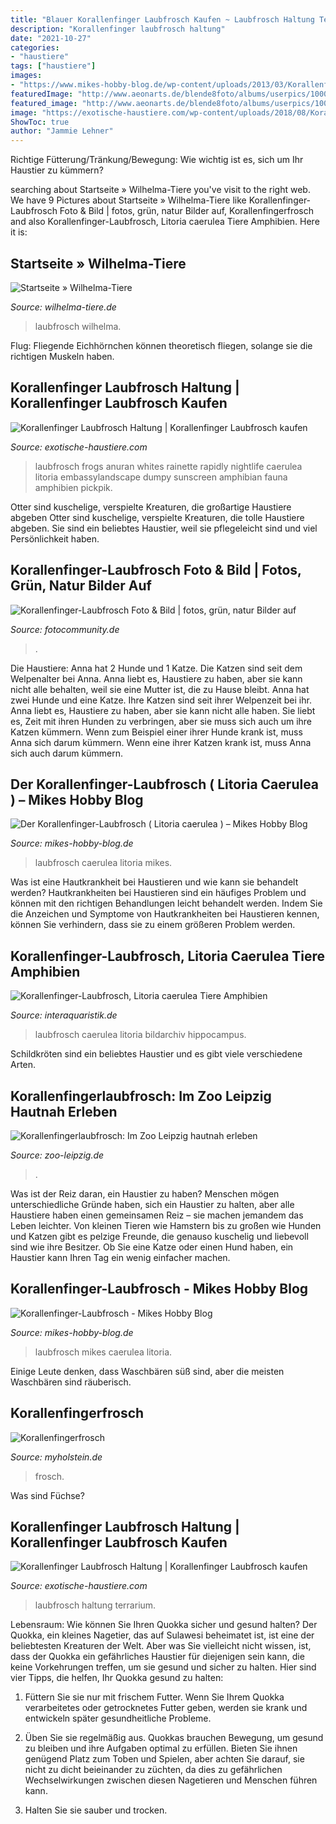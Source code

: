 ```yaml
---
title: "Blauer Korallenfinger Laubfrosch Kaufen ~ Laubfrosch Haltung Terrarium"
description: "Korallenfinger laubfrosch haltung"
date: "2021-10-27"
categories:
- "haustiere"
tags: ["haustiere"]
images:
- "https://www.mikes-hobby-blog.de/wp-content/uploads/2013/03/Korallenfinger-Laubfrosch-300x197.jpg"
featuredImage: "http://www.aeonarts.de/blende8foto/albums/userpics/10001/2012_10_09_frosch_01.jpg"
featured_image: "http://www.aeonarts.de/blende8foto/albums/userpics/10001/2012_10_09_frosch_01.jpg"
image: "https://exotische-haustiere.com/wp-content/uploads/2018/08/Korallenfinger-Laubfrosch-kaufen-e1536078976757.jpg"
ShowToc: true
author: "Jammie Lehner"
---
```



Richtige Fütterung/Tränkung/Bewegung: Wie wichtig ist es, sich um Ihr Haustier zu kümmern?

	

		
searching about Startseite » Wilhelma-Tiere you've visit to the right web. We have 9 Pictures about Startseite » Wilhelma-Tiere like Korallenfinger-Laubfrosch Foto &amp; Bild | fotos, grün, natur Bilder auf, Korallenfingerfrosch and also Korallenfinger-Laubfrosch, Litoria caerulea Tiere Amphibien. Here it is:
		
    
## Startseite » Wilhelma-Tiere

<img loading=lazy src="https://www.wilhelma-tiere.de/wp-content/uploads/korallenfinger-laubfrosch-001-400x284.jpg" onerror="this.onerror=null;this.src='https://tse3.mm.bing.net/th?id=OIP.UVipzM-OiH31l04fpST1rgAAAA&amp;pid=15.1';" alt="Startseite » Wilhelma-Tiere">

_Source: wilhelma-tiere.de_

>laubfrosch wilhelma. 

	

Flug: Fliegende Eichhörnchen können theoretisch fliegen, solange sie die richtigen Muskeln haben.

    
## Korallenfinger Laubfrosch Haltung | Korallenfinger Laubfrosch Kaufen

<img loading=lazy src="https://exotische-haustiere.com/wp-content/uploads/2018/08/Korallenfinger-Laubfrosch-kaufen-e1536078976757.jpg" onerror="this.onerror=null;this.src='https://tse2.mm.bing.net/th?id=OIP.LxdFgJDm7cqRZ8Y8Fo5MdgHaFj&amp;pid=15.1';" alt="Korallenfinger Laubfrosch Haltung | Korallenfinger Laubfrosch kaufen">

_Source: exotische-haustiere.com_

>laubfrosch frogs anuran whites rainette rapidly nightlife caerulea litoria embassylandscape dumpy sunscreen amphibian fauna amphibien pickpik. 

	

Otter sind kuschelige, verspielte Kreaturen, die großartige Haustiere abgeben
Otter sind kuschelige, verspielte Kreaturen, die tolle Haustiere abgeben. Sie sind ein beliebtes Haustier, weil sie pflegeleicht sind und viel Persönlichkeit haben.

    
## Korallenfinger-Laubfrosch Foto &amp; Bild | Fotos, Grün, Natur Bilder Auf

<img loading=lazy src="https://img.fotocommunity.com/korallenfinger-laubfrosch-1ae8f658-2aea-4499-95c4-b06a442b7d43.jpg?height=1080" onerror="this.onerror=null;this.src='https://tse3.mm.bing.net/th?id=OIP.Wx6YFxecehIuBNO8Sc77dAHaEh&amp;pid=15.1';" alt="Korallenfinger-Laubfrosch Foto &amp; Bild | fotos, grün, natur Bilder auf">

_Source: fotocommunity.de_

>. 

	

Die Haustiere: Anna hat 2 Hunde und 1 Katze. Die Katzen sind seit dem Welpenalter bei Anna. Anna liebt es, Haustiere zu haben, aber sie kann nicht alle behalten, weil sie eine Mutter ist, die zu Hause bleibt.
Anna hat zwei Hunde und eine Katze. Ihre Katzen sind seit ihrer Welpenzeit bei ihr. Anna liebt es, Haustiere zu haben, aber sie kann nicht alle haben. Sie liebt es, Zeit mit ihren Hunden zu verbringen, aber sie muss sich auch um ihre Katzen kümmern. Wenn zum Beispiel einer ihrer Hunde krank ist, muss Anna sich darum kümmern. Wenn eine ihrer Katzen krank ist, muss Anna sich auch darum kümmern.

    
## Der Korallenfinger-Laubfrosch ( Litoria Caerulea ) – Mikes Hobby Blog

<img loading=lazy src="http://www.mikes-hobby-blog.de/wp-content/uploads/2013/03/Korallenfinger-Laubfrosch-2-96x96.jpg" onerror="this.onerror=null;this.src='https://tse4.mm.bing.net/th?id=OIP.Ss4JhBmt--cH7H1K0uHC5wAAAA&amp;pid=15.1';" alt="Der Korallenfinger-Laubfrosch ( Litoria caerulea ) – Mikes Hobby Blog">

_Source: mikes-hobby-blog.de_

>laubfrosch caerulea litoria mikes. 

	

Was ist eine Hautkrankheit bei Haustieren und wie kann sie behandelt werden?
Hautkrankheiten bei Haustieren sind ein häufiges Problem und können mit den richtigen Behandlungen leicht behandelt werden. Indem Sie die Anzeichen und Symptome von Hautkrankheiten bei Haustieren kennen, können Sie verhindern, dass sie zu einem größeren Problem werden.

    
## Korallenfinger-Laubfrosch, Litoria Caerulea Tiere Amphibien

<img loading=lazy src="https://cdn02.plentymarkets.com/idwditcg5ajj/item/images/86532/full/Litoria-caerulea-Korallenfinger.jpg" onerror="this.onerror=null;this.src='https://tse4.mm.bing.net/th?id=OIP.FwkiXdhk3Ox7r5ruZspYVAHaE8&amp;pid=15.1';" alt="Korallenfinger-Laubfrosch, Litoria caerulea Tiere Amphibien">

_Source: interaquaristik.de_

>laubfrosch caerulea litoria bildarchiv hippocampus. 

	

Schildkröten sind ein beliebtes Haustier und es gibt viele verschiedene Arten.

    
## Korallenfingerlaubfrosch: Im Zoo Leipzig Hautnah Erleben

<img loading=lazy src="https://www.zoo-leipzig.de/fileadmin/_processed_/6/8/csm_Korallenfinger-Laubfrosch_3_4931c0c207.jpg" onerror="this.onerror=null;this.src='https://tse4.mm.bing.net/th?id=OIP.p3lUnRoSZgAO46ovAGiybAHaE8&amp;pid=15.1';" alt="Korallenfingerlaubfrosch: Im Zoo Leipzig hautnah erleben">

_Source: zoo-leipzig.de_

>. 

	

Was ist der Reiz daran, ein Haustier zu haben?
Menschen mögen unterschiedliche Gründe haben, sich ein Haustier zu halten, aber alle Haustiere haben einen gemeinsamen Reiz – sie machen jemandem das Leben leichter. Von kleinen Tieren wie Hamstern bis zu großen wie Hunden und Katzen gibt es pelzige Freunde, die genauso kuschelig und liebevoll sind wie ihre Besitzer. Ob Sie eine Katze oder einen Hund haben, ein Haustier kann Ihren Tag ein wenig einfacher machen.

    
## Korallenfinger-Laubfrosch - Mikes Hobby Blog

<img loading=lazy src="https://www.mikes-hobby-blog.de/wp-content/uploads/2013/03/Korallenfinger-Laubfrosch-300x197.jpg" onerror="this.onerror=null;this.src='https://tse1.mm.bing.net/th?id=OIP.PBhXy55SqyMwZc6xkjAMNgAAAA&amp;pid=15.1';" alt="Korallenfinger-Laubfrosch - Mikes Hobby Blog">

_Source: mikes-hobby-blog.de_

>laubfrosch mikes caerulea litoria. 

	

Einige Leute denken, dass Waschbären süß sind, aber die meisten Waschbären sind räuberisch.

    
## Korallenfingerfrosch

<img loading=lazy src="http://www.aeonarts.de/blende8foto/albums/userpics/10001/2012_10_09_frosch_01.jpg" onerror="this.onerror=null;this.src='https://tse2.mm.bing.net/th?id=OIP.u3UnHtZspPnO1m7emJpjNQHaE4&amp;pid=15.1';" alt="Korallenfingerfrosch">

_Source: myholstein.de_

>frosch. 

	

Was sind Füchse?

    
## Korallenfinger Laubfrosch Haltung | Korallenfinger Laubfrosch Kaufen

<img loading=lazy src="https://exotische-haustiere.com/wp-content/uploads/2018/08/Korallenfinger-Laubfrosch-Terrarium-1-222x275.jpg" onerror="this.onerror=null;this.src='https://tse2.mm.bing.net/th?id=OIP.WSU2L1p44txXpJ8lcTRFYQAAAA&amp;pid=15.1';" alt="Korallenfinger Laubfrosch Haltung | Korallenfinger Laubfrosch kaufen">

_Source: exotische-haustiere.com_

>laubfrosch haltung terrarium. 

	

Lebensraum: Wie können Sie Ihren Quokka sicher und gesund halten?
Der Quokka, ein kleines Nagetier, das auf Sulawesi beheimatet ist, ist eine der beliebtesten Kreaturen der Welt. Aber was Sie vielleicht nicht wissen, ist, dass der Quokka ein gefährliches Haustier für diejenigen sein kann, die keine Vorkehrungen treffen, um sie gesund und sicher zu halten. Hier sind vier Tipps, die helfen, Ihr Quokka gesund zu halten:
1. Füttern Sie sie nur mit frischem Futter. Wenn Sie Ihrem Quokka verarbeitetes oder getrocknetes Futter geben, werden sie krank und entwickeln später gesundheitliche Probleme.

2. Üben Sie sie regelmäßig aus. Quokkas brauchen Bewegung, um gesund zu bleiben und ihre Aufgaben optimal zu erfüllen. Bieten Sie ihnen genügend Platz zum Toben und Spielen, aber achten Sie darauf, sie nicht zu dicht beieinander zu züchten, da dies zu gefährlichen Wechselwirkungen zwischen diesen Nagetieren und Menschen führen kann.

3. Halten Sie sie sauber und trocken.


